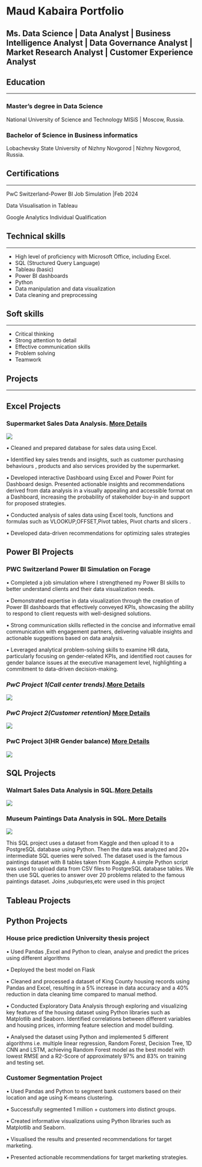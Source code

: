 # Maud Kabaira Portfolio


## Ms. Data Science | Data Analyst | Business Intelligence Analyst | Data Governance Analyst | Market Research Analyst | Customer Experience Analyst





## Education
---
### Master’s degree in Data Science 
National University of Science and Technology MISiS | Moscow, Russia.

### Bachelor of Science in Business informatics 
Lobachevsky State University of Nizhny Novgorod | Nizhny Novgorod, Russia.


## Certifications
---
PwC Switzerland-Power BI Job Simulation |Feb 2024


Data Visualisation in Tableau


Google Analytics Individual Qualification


## Technical skills
---
- High level of proficiency with Microsoft Office, including Excel.
- SQL (Structured Query Language)
- Tableau (basic)
- Power BI dashboards
- Python
- Data manipulation and data visualization
- Data cleaning and preprocessing


## Soft skills
---
- Critical thinking
- Strong attention to detail
- Effective communication skills
- Problem solving
- Teamwork


## Projects
---
## Excel Projects

### Supermarket Sales Data Analysis. [More Details](https://github.com/maudrues/Supermarket_sales_analysis)



![](supermarketdashboard.png)   


•	Cleaned and prepared database for sales data using Excel.

•	Identified key sales trends and insights, such as customer purchasing behaviours , products and also services provided by the supermarket.

•	Developed interactive Dashboard using Excel and Power Point for Dashboard design. Presented actionable insights and recommendations derived from data analysis in a visually appealing and accessible format on a Dashboard, 
 increasing the probability of stakeholder buy-in and support for proposed strategies.

•	Conducted  analysis of sales data using Excel tools, functions and formulas such as VLOOKUP,OFFSET,Pivot tables, Pivot charts and slicers .

•	Developed data-driven recommendations for optimizing sales strategies

## Power BI Projects

### PWC Switzerland Power BI Simulation on Forage

•	Completed a job simulation where I strengthened my Power BI skills to better understand clients and their data visualization needs.

•	Demonstrated expertise in data visualization through the creation of Power BI dashboards that effectively conveyed KPIs, showcasing the ability to respond to client requests with well-designed solutions.

•	Strong communication skills reflected in the concise and informative email communication with engagement partners, delivering valuable insights and actionable suggestions based on data analysis.

•	Leveraged analytical problem-solving skills to examine HR data, particularly focusing on gender-related KPIs, and identified root causes for gender balance issues at the executive management level, highlighting a commitment to data-driven decision-making.



### ***PwC Project 1(Call center trends)***.[More Details](https://github.com/maudrues/Call_center_trends)    

![](dashboard.png)   

### ***PwC Project 2(Customer retention)*** [More Details](https://github.com/maudrues/Customer-retention-analysis)


![](custrisdash.png) 


### PwC Project 3(HR Gender balance) [More Details](https://github.com/maudrues/HR-Diversity-and-Inclusion)                        

![](HR1.png)                                                                                





## SQL Projects



### Walmart Sales Data Analysis in SQL.[More Details](https://github.com/maudrues/Walmart_sales_data_analysis_SQL)

![](walmart.jfif)  


### Museum Paintings Data Analysis in SQL. [More Details](https://github.com/maudrues/Musuems_Paintings_data_analysis)

![](painting.jfif) 

This SQL project uses a dataset from Kaggle and then upload it to a PostgreSQL database using Python. Then the data was  analyzed and  20+  intermediate SQL queries were solved.  The dataset used is the famous paintings dataset with 8 tables taken from Kaggle. A simple Python script was used to upload data from CSV files to PostgreSQL database tables. We then use SQL queries to answer over 20 problems related to the famous paintings dataset. Joins ,subquries,etc were used in this project



## Tableau Projects





## Python Projects

### House price prediction University thesis project


•	Used Pandas ,Excel and Python to clean, analyse and predict the prices using different algorithms

•	Deployed the best model on Flask

•	Cleaned and processed a dataset of King County housing records using Pandas and Excel, resulting in a 5% increase in data accuracy and a 40% reduction in data cleaning time compared to manual method.

•	Conducted Exploratory Data Analysis through exploring and visualizing key features of the housing dataset using Python libraries such as Matplotlib and Seaborn. Identified correlations between different variables and housing prices, informing feature selection and model building.

•	Analysed the dataset using Python and implemented 5 different algorithms i.e. multiple linear regression, Random Forest, Decision Tree, 1D CNN and LSTM, achieving Random Forest model as the best model with lowest RMSE and a R2-Score of approximately 97% and 83% on training and testing set.


### Customer Segmentation Project


•	Used Pandas and Python to segment bank customers based on their location and age using K-means clustering.

•	Successfully segmented 1 million + customers into distinct groups.

•	Created informative visualizations using Python libraries such as Matplotlib and Seaborn.

•	Visualised the results and presented recommendations for target marketing.

•	Presented actionable recommendations for target marketing strategies.






